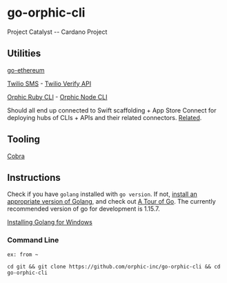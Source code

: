 # go-orphic-cli
Project Catalyst -- Cardano Project

## Utilities

[go-ethereum](https://github.com/ethereum/go-ethereum)

[Twilio SMS](https://www.twilio.com/blog/2017/09/send-text-messages-golang.html) - [Twilio Verify API](https://www.twilio.com/docs/verify/api)

[Orphic Ruby CLI](https://github.com/orphic-inc/orphic-ruby-cli) - [Orphic Node CLI](https://github.com/orphic-inc/orphic-node-cli)

Should all end up connected to Swift scaffolding + App Store Connect for deploying hubs of CLIs + APIs and their related connectors. [Related](https://developer.apple.com/app-store-connect/api/).

## Tooling

[Cobra](https://github.com/spf13/cobra)


## Instructions

Check if you have `golang` installed with `go version`. If not, [install an appropriate version of Golang](https://golang.org/doc/install), and check out [A Tour of Go](https://tour.golang.org/welcome/1). The currently recommended version of go for development is 1.15.7.

[Installing Golang for Windows](https://github.com/abourget/getting-started-with-golang/blob/master/Getting_Started_for_Windows.md)

### Command Line

`ex: from ~`

```
cd git && git clone https://github.com/orphic-inc/go-orphic-cli && cd go-orphic-cli
```
